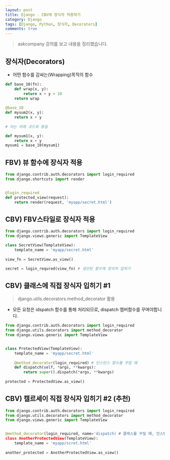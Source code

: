 ```yaml
---
layout: post
title: Django - CBV에 장식자 적용하기
category: Django
tags: [Django, Python, 장식자, Decorators]
comments: true
---
```

<!----------------- 탬플릿
## forEach
### 설명
[MDN]()
### 문법
```javascript

```
### 예시
```javascript

```
------------------->

>askcompany 강의를 보고 내용을 정리했습니다.

## 장식자(Decorators)

- 어떤 함수를 감싸는(Wrapping)목적의 함수

```python
def base_10(fn):
    def wrap(x, y):
        return x + y + 10
    return wrap
    
@base_10
def mysum2(x, y):
    return x + y
    
# 이는 아래 코드와 동일

def mysum1(x, y):
    return x + y
mysum1 = base_10(mysum1)
```

## FBV) 뷰 함수에 장식자 적용

```python
from django.contrib.auth.decorators import login_required
from django.shortcuts import render


@login_required
def protected_view(request):
    return render(request, 'myapp/secret.html')
```

## CBV) FBV스타일로 장식자 적용

```python
from django.contrib.auth.decorators import login_required
from django.views.generic import TemplateView

class SecretView(TemplateView):
    template_name = 'myapp/secret.html'
    
view_fn = SecretView.as_view()

secret = login_requred(view_fn) # 생선된 함수에 장식자 입히기
```

## CBV) 클래스에 직접 장식자 입히기 #1
>django.utils.decorators.method_decorator 활용

- 모든 요청은 idspatch 함수를 통해 처리되므로, dispatch 멤버함수를 꾸며야합니다.

```python
from django.contrib.auth.decorators import login_required
from django.utils.decorators import method_decorator
from django.views.generic import TemplateView


class ProtectedView(TemplateView):
    template_name = 'myapp/secret.html'
    
    @method_decorator(login_required) # 인스턴스 함수를 꾸밀 때
    def dispatch(self, *args, **kwargs):
        return super().dispatch(*args, **kwargs)
        
protected = ProtectedView.as_view()
```

## CBV) 캘르세이 직접 장식자 입히기 #2 (추천)

```python
from django.contrib.auth.decorators import login_required
from django.utils.decorators import method_decorator
from django.views.generic import TemplateView


@method_decorator(login_required, name='dispatch) # 클래스를 꾸밀 때, 인스턴스 함수명을 지칭
class AnotherProtectedView(TemplateView):
    template_name = 'myapp/scret.html'
    
another_protected = AnotherProtectedView.as_view()
```